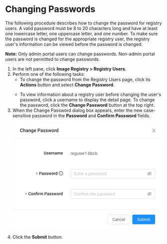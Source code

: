 # Changing Passwords

The following procedure describes how to change the password for registry users. A valid password must be 8 to 20 characters long and have at least one lowercase letter, one uppercase letter, and one number. To make sure the password is changed for the appropriate registry user, the registry user's information can be viewed before the password is changed. 

**Note:** Only admin portal users can change passwords. Non-admin portal users are not permitted to change passwords.

1. In the left pane, click **Image Registry > Registry Users**.
2. Perform one of the following tasks:<ul><li>To change the password from the Registry Users page, click its **Actions** button and select **Change Password**. </ul></li> <ul><li>To view information about a registry user before changing the user's password, click a username to display the detail page. To change the password, click the **Change Password** button at the top right.</ul></li>
3. When the Change Password dialog box appears, enter the new case-sensitive password in the **Password** and **Confirm Password** fields.
      <p align=center><img src="/docs/resources/images/registry/change-password.png" width="550"></p>
4. Click the **Submit** button.